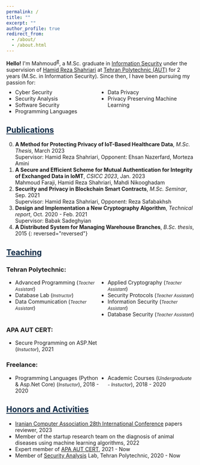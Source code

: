 ```yaml
---
permalink: /
title: ""
excerpt: ""
author_profile: true
redirect_from: 
  - /about/
  - /about.html
---
```


<style>
.farsi{ font-family:PERSWEB; font-weight: bold; font-size:11pt;}
.header-color {color:#0f2b46;}
.twocol{ columns: 2}
</style>

**Hello!** I'm Mahmoud<sup><a href="#fullname" onclick="toggle_visibility('fullname');">#</a></sup>, a M.Sc. graduate in [Information&nbsp;Security](https://ce.aut.ac.ir/) under the supervision of [Hamid Reza&nbsp;Shahriari](https://aut.ac.ir/shahriari/) at [Tehran&nbsp;Polytechnic (AUT)](https://aut.ac.ir/en) for 2 years (M.Sc. in Information Security). Since then, I have been pursuing my passion for:
<ul class='twocol' style="margin-top: -1%;" markdown='1'>
<li> Cyber Security</li>
<li> Security Analysis</li>
<li> Software Security</li>
<li> Programming Languages</li>
<li> Data Privacy</li>
<li> Privacy Preserving Machine Learning</li>
</ul>

<p id="fullname" style="display: none;"><sup>#
my full name is <i>Mahmoud Faraji</i> (in Persian: <span class='farsi'>محمود فرجی</span>), and here is my voice pronouncing my name:  
<span><audio id="player" src="files/my-name.m4a"></audio>
<img src="/images/speaker.png" style="width:20px; cursor:pointer;" onclick="document.getElementById('player').play()"></span></sup></p>

<script>
function toggle_visibility(id) {
       var e = document.getElementById(id);
       if(e.style.display == 'block')
          e.style.display = 'none';
       else
          e.style.display = 'block';
    }
</script>

<a href="/publications" class='header-color'>Publications</a>
----
0. **A Method for Protecting Privacy of IoT-Based Healthcare Data**, *M.Sc. Thesis*, March 2023 <!--[[pdf](link)]-->
<br>Supervisor: Hamid Reza Shahriari, Opponent: Ehsan Nazerfard, Morteza Amini
0. **A Secure and Efficient Scheme for Mutual Authentication for Integrity of Exchanged Data in IoMT**, *CSICC 2023*, Jan. 2023 <!--[[pdf](link)]-->
<br>Mahmoud Faraji, Hamid Reza Shahriari, Mahdi Nikooghadam
0. **Security and Privacy in Blockchain Smart Contracts**, *M.Sc. Seminar*, Sep. 2021 <!--[[pdf](link)]-->
<br>Supervisor: Hamid Reza Shahriari, Opponent: Reza Safabakhsh
0. **Design and Implementation a New Cryptography Algorithm**, *Technical report*, Oct. 2020 - Feb. 2021 <!--[[pdf](link)]-->
<br>Supervisor: Babak Sadeghyian
0. **A Distributed System for Managing Warehouse Branches**, *B.Sc. thesis*, 2015 <!--[[pdf](link)]-->
{: reversed="reversed"}



<a href="/teaching"  class='header-color'>Teaching</a>
----
### Tehran Polytechnic: 
<ul class='twocol' markdown='1'>
<li> Advanced Programming (<i style='font-size: 0.8em;'>Teacher Assistant</i>)</li>
<li> Database Lab (<i style='font-size: 0.8em;'>Instructor</i>)</li>
<li> Data Communication (<i style='font-size: 0.8em;'>Teacher Assistant</i>)</li>
<li> Applied Cryptography (<i style='font-size: 0.8em;'>Teacher Assistant</i>)</li>
<li> Security Protocols (<i style='font-size: 0.8em;'>Teacher Assistant</i>)</li>
<li> Information Security (<i style='font-size: 0.8em;'>Teacher Assistant</i>)</li>
<li> Database Security (<i style='font-size: 0.8em;'>Teacher Assistant</i>)</li>
</ul>

### APA AUT CERT:
<ul class='twocol' markdown='1'>
<li> Secure Programming on ASP.Net (<i style='font-size: 0.9em;'>Instuctor</i>), 2021</li>
</ul>

### Freelance:
<ul class='twocol' markdown='1'>
<li> Programming Languages (Python & Asp.Net Core) (<i style='font-size: 0.9em;'>Instuctor</i>), 2018 - 2020</li>
<li> Academic Courses (<i style='font-size: 0.9em;'>Undergraduate - Instuctor</i>), 2018 - 2020</li>
</ul>

<a href="/honors"  class='header-color'>Honors and Activities</a>
----
<ul class='onecol' markdown='1'>
<li> <a href="https://csicc2023.csi.org.ir/home">Iranian Computer Association 28th International Conference</a> papers reviewer, 2023 </li>
<li> Member of the startup research team on the diagnosis of animal diseases using machine learning algorithms, 2022 </li>
<li> Expert member of <a href="https://apa.aut.ac.ir/en/">APA AUT CERT</a>, 2021 - Now </li>
<li> Member of <a href="http://atlas.aut.ac.ir/en/index.html">Security Analysis</a> Lab, Tehran Polytechnic, 2020 - Now </li>
</ul>



